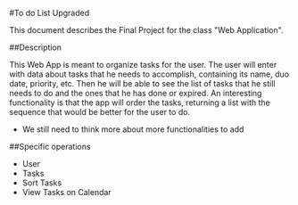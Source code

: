 #To do List Upgraded

This document describes the Final Project for the class "Web Application".

##Description

This Web App is meant to organize tasks for the user. The user will enter with data about tasks that he needs to accomplish, containing its name, duo date, priority, etc. Then he will be able to see the list of tasks that he still needs to do and the ones that he has done or expired. An interesting functionality is that the app will order the tasks, returning a list with the sequence that would be better for the user to do.

+ We still need to think more about more functionalities to add

##Specific operations

*  User <CRUD>
*  Tasks <CRUD>
*  Sort Tasks
*  View Tasks on Calendar





